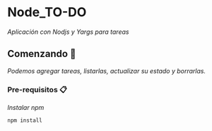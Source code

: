 # Node_TO-DO 

_Aplicación con Nodjs y Yargs para tareas_

## Comenzando 🚀

_Podemos agregar tareas, listarlas, actualizar su estado y borrarlas._

### Pre-requisitos 📋

_Instalar npm_

```
npm install
```
